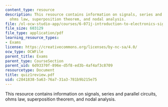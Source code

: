 ```yaml
---
content_type: resource
description: This resource contains information on signals, series and parallel circuits,
  ohms law, superposition theorem, and nodal analysis.
file: /ol-ocw-studio-app/courses/6-071j-introduction-to-electronics-signals-and-measurement-spring-2006/c28418385a6376a731a3781b9b215e75_quiz1review.pdf
file_size: 603129
file_type: application/pdf
learning_resource_types:
- Exams
license: https://creativecommons.org/licenses/by-nc-sa/4.0/
ocw_type: OCWFile
parent_title: Exams
parent_type: CourseSection
parent_uid: 6d93370f-896e-d5f8-ed3b-4af4af3c8709
resourcetype: Document
title: quiz1review.pdf
uid: c2841838-5a63-76a7-31a3-781b9b215e75
---
```

This resource contains information on signals, series and parallel circuits, ohms law, superposition theorem, and nodal analysis.